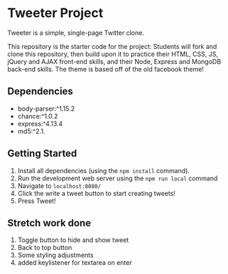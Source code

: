 # Tweeter Project

Tweeter is a simple, single-page Twitter clone.

This repository is the starter code for the project: Students will fork and clone this repository, then build upon it to practice their HTML, CSS, JS, jQuery and AJAX front-end skills, and their Node, Express and MongoDB back-end skills. The theme is based off of the old facebook theme! 
## Dependencies

- body-parser:^1.15.2
- chance:^1.0.2
- express:^4.13.4
- md5:^2.1.

## Getting Started

1. Install all dependencies (using the `npm install` command).
2. Run the development web server using the `npm run local` command
3. Navigate to `localhost:8080/`
4. Click the write a tweet button to start creating tweets!
5. Press Tweet!

## Stretch work done
1. Toggle button to hide and show tweet
2. Back to top button
3. Some styling adjustments
4. added keylistener for textarea on enter